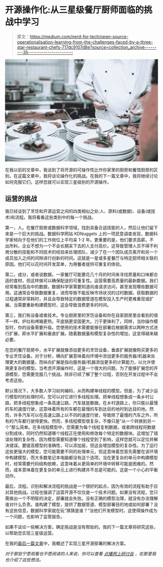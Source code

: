 # 开源操作化:从三星级餐厅厨师面临的挑战中学习

> 原文：<https://medium.com/nerd-for-tech/open-source-operationalisation-learning-from-the-challenges-faced-by-a-three-star-restaurant-chefs-717dc9107d8e?source=collection_archive---------35----------------------->

![](img/b12198f3cfe75c2db3d7031cec438ff1.png)

在我以前的文章中，我谈到了将开源的可操作性比作你家里的厨房和餐馆厨房的区别。在这篇文章中，我将谈论操作化的挑战。在我的下一篇文章中，我将继续讨论如何克服它们，这样您就可以实现三星级别的开源操作。

## 运营的挑战

我已经谈到了烹饪和开源运营之间的四类相似之处:人、原料(或数据)、设备(或技术)和流程。我将看看这些类别中的每一个挑战。

第一，人。在餐厅厨房或数据科学领域，找到具备合适技能的人，然后让他们留下来是一个巨大的挑战。数据科学网站 KDNuggets 上的一项民意调查发现，数据科学家倾向于在他们的工作岗位上平均呆 1-2 年。更重要的是，他们要求高薪。不出所料，企业不想为一个不会长期呆下去的人支付高价。这导致管理人员不得不利用分散的技能和不同技术的经验来处理团队，减少了在一个团队成员离开和另一个成员加入之间的间隙进行创新的时间。这就是一星或多星餐厅与特定厨师相关联的原因。他们可以花时间开发菜单，为用餐者提供可重复的体验。

第二，成分，或者说数据。一家餐厅可能要花几个月的时间来寻找质量和口味都合适的食材，但这样做可以确保配送的可重复性。运营需要高质量的最新数据。我们经常看到孤岛中的数据，数据科学家需要知道向谁请求访问，甚至发现哪些数据可用。这通常会导致数据重复，进而导致不能反映市场状况的过时数据。获取数据的过程通常非常耗时，并且会导致特定的数据管道在模型投入生产时更难重现或扩展。当需要重新构建模型时，这会导致浪费更多的时间。

第三，我们有设备或者技术。专业厨房里的烹饪设备和你在自家厨房里会看到的很不一样。炉灶和烤箱更热。平底锅更坚固更大。刀子更锋利了。同样，当你操作模型时，你的设备需要升级。您使用的技术需要能够在部署后根据需求以两种方式进行扩展，即水平扩展和垂直扩展。随着数据量和模型复杂性的增加，这变得越来越必要。

在您的餐厅厨房中，水平扩展就像添加更多的烹饪设备，垂直扩展就像购买更多的专业烹饪设备。对于分析，横向扩展意味着向环境中添加更多的服务器/机器来处理更大的数据量，而纵向扩展是指向服务器/机器添加更多的计算能力，以允许使用更复杂的模型。当考虑开源操作时，这是一个很大的问题。为了能够扩展您的开源模型，您需要克服几个挑战。除非已经了解了整个过程，否则在开发过程中不会考虑这些。

默认情况下，大多数人学习如何编码，从而构建单线程的模型。但是，为了减少运行模型时的处理时间，您可以对它进行多线程处理。把单线程想象成一条乡村公路，把多线程想象成一条高速公路，汽车就是数据。在乡村道路上，你只能以最慢的车的速度行驶，这意味着所有的车都在最慢的车到达目的地时到达目的地。然而，许多汽车可以在高速公路上以不同的速度行驶，导致除了最慢的汽车之外，所有的汽车都行驶得更快。然而，多线程模型很复杂，不像只是“从一个转换到另一个”那么简单。在多线程模型中，您需要为每个线程复制数据，或者跨线程将数据分割成块，同时仍然知道哪个线程正在使用和修改每个特定的数据块。这增加了错误处理的复杂性，因为模型需要知道哪个线程受到了影响，这样您就可以定位并解决错误。要提高模型的准确性，可以添加层，但这会增加模型的复杂性。为了运行这些更强大的模型，您可能需要不同的处理单元，但这意味着您首先需要在该环境中构建模型，而大多数笔记本电脑都没有这个选项。当在更复杂的单元中构建模型时，经常需要代码结构依赖，这意味着从更简单的环境中转移可能是困难的。然而，成本意味着在更复杂的单元上进行构建并不总是可能的。这是一个小心的平衡动作。

最后，流程。识别和解决流程的挑战是一个很好的起点，因为有效的流程有助于应对其他挑战。过程也强调了运营开源不仅仅是一个技术问题。如果没有流程，您只需做出一个不明智的决定，部署就会失败。没有正确的模型治理，就没有办法理解谁对什么负责。谁构建了模型，提供了数据管道、模型部署目的地或如何部署？没有这些信息，数据科学家就在玩“猜猜是谁？”当他们开发模型时。这使得操作成为一个问题，也影响了监管报告。

如果不谈论一些解决方案，确定挑战是没有帮助的。我的下一篇文章将研究这些，以帮助您实现三星级运营。

在我的[最后一篇文章](https://reece-clifford.medium.com/open-source-operationalisation-identifying-solutions-to-help-achieve-three-star-deployments-34230c690904)中，我概述了实现三星开源部署的解决方案。

*对于那些宁愿观看也不愿阅读的人来说，你可以查看* [*点播网上研讨会*](https://www.sas.com/gms/redirect.jsp?detail=GMS141181_206027&utm_source=Twitter&utm_medium=social-voicestorm&utm_content=8364b82c-42de-40a3-8383-23651051a63a) *，在那里我也介绍了这些想法。*